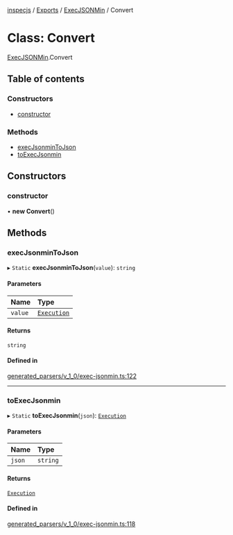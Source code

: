 [inspecjs](../README.md) / [Exports](../modules.md) / [ExecJSONMin](../modules/ExecJSONMin.md) / Convert

# Class: Convert

[ExecJSONMin](../modules/ExecJSONMin.md).Convert

## Table of contents

### Constructors

- [constructor](ExecJSONMin.Convert.md#constructor)

### Methods

- [execJsonminToJson](ExecJSONMin.Convert.md#execjsonmintojson)
- [toExecJsonmin](ExecJSONMin.Convert.md#toexecjsonmin)

## Constructors

### constructor

• **new Convert**()

## Methods

### execJsonminToJson

▸ `Static` **execJsonminToJson**(`value`): `string`

#### Parameters

| Name | Type |
| :------ | :------ |
| `value` | [`Execution`](../interfaces/ExecJSONMin.Execution.md) |

#### Returns

`string`

#### Defined in

[generated_parsers/v_1_0/exec-jsonmin.ts:122](https://github.com/mitre/heimdall2/blob/23640835/libs/inspecjs/src/generated_parsers/v_1_0/exec-jsonmin.ts#L122)

___

### toExecJsonmin

▸ `Static` **toExecJsonmin**(`json`): [`Execution`](../interfaces/ExecJSONMin.Execution.md)

#### Parameters

| Name | Type |
| :------ | :------ |
| `json` | `string` |

#### Returns

[`Execution`](../interfaces/ExecJSONMin.Execution.md)

#### Defined in

[generated_parsers/v_1_0/exec-jsonmin.ts:118](https://github.com/mitre/heimdall2/blob/23640835/libs/inspecjs/src/generated_parsers/v_1_0/exec-jsonmin.ts#L118)
